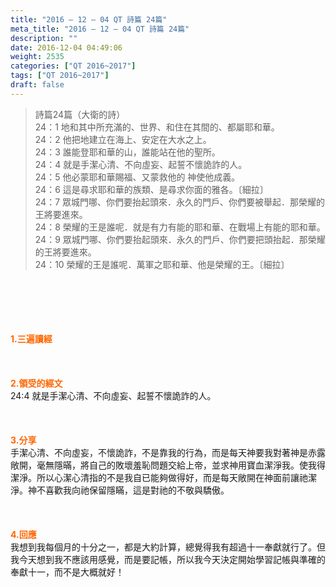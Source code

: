 ```yaml
---
title: "2016 – 12 – 04 QT 詩篇 24篇"
meta_title: "2016 – 12 – 04 QT 詩篇 24篇"
description: ""
date: 2016-12-04 04:49:06
weight: 2535
categories: ["QT 2016~2017"]
tags: ["QT 2016~2017"]
draft: false
---
```


<blockquote>詩篇24篇（大衛的詩）<br />
24：1 地和其中所充滿的、世界、和住在其間的、都屬耶和華。<br />
24：2 他把地建立在海上、安定在大水之上。<br />
24：3 誰能登耶和華的山，誰能站在他的聖所。<br />
24：4 就是手潔心清、不向虛妄、起誓不懷詭詐的人。<br />
24：5 他必蒙耶和華賜福、又蒙救他的 神使他成義。<br />
24：6 這是尋求耶和華的族類、是尋求你面的雅各。〔細拉〕<br />
24：7 眾城門哪、你們要抬起頭來．永久的門戶、你們要被舉起．那榮耀的王將要進來。<br />
24：8 榮耀的王是誰呢．就是有力有能的耶和華、在戰場上有能的耶和華。<br />
24：9 眾城門哪、你們要抬起頭來．永久的門戶、你們要把頭抬起．那榮耀的王將要進來。<br />
24：10 榮耀的王是誰呢．萬軍之耶和華、他是榮耀的王。〔細拉〕</blockquote><br />
&nbsp;<br />
<br />
&nbsp;<br />
<br />
<span style="color: #ff6600;"><strong>1.</strong><strong>三遍讀經</strong></span><br />
<br />
<span style="color: #ff6600;"><strong> </strong></span><br />
<br />
<span style="color: #ff6600;"><strong>2.</strong><strong>領受的經文<br />
</strong></span>24:4 就是手潔心清、不向虛妄、起誓不懷詭詐的人。<br />
<br />
&nbsp;<br />
<br />
<span style="color: #ff6600;"><strong>3.</strong><strong>分享<br />
</strong></span>手潔心清、不向虛妄，不懷詭詐，不是靠我的行為，而是每天神要我對著神是赤露敞開，毫無隱暪，將自己的敗壞羞恥問題交給上帝，並求神用寶血潔淨我。使我得潔淨。所以心潔心清指的不是我自已能夠做得好，而是每天敞開在神面前讓祂潔淨。神不喜歡我向祂保留隱瞞，這是對祂的不敬與驕傲。<br />
<br />
&nbsp;<br />
<br />
<span style="color: #ff6600;"><strong>4.</strong><strong>回應<br />
</strong></span>我想到我每個月的十分之一，都是大約計算，總覺得我有超過十一奉獻就行了。但我今天想到我不應該用感覺，而是要記帳，所以我今天決定開始學習記帳與準確的奉獻十一，而不是大概就好！<br />
<br />
&nbsp;<br />
<br />
&nbsp;
        
